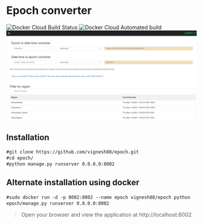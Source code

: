 # Epoch converter
![Docker Cloud Build Status](https://img.shields.io/docker/cloud/build/vignesh88/epoch) ![Docker Cloud Automated build](https://img.shields.io/docker/cloud/automated/vignesh88/epoch)
![epoch](screenshot_epoch.png)

## Installation
```
#git clone https://github.com/vignesh88/epoch.git
#cd epoch/
#python manage.py runserver 0.0.0.0:8002
```

## Alternate installation using docker

```
#sudo docker run -d -p 8002:8002 --name epoch vignesh88/epoch python epoch/manage.py runserver 0.0.0.0:8002
```

> Open your browser and view the application at http://localhost:8002

